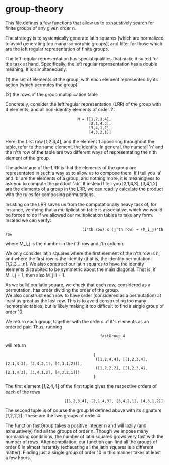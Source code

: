 # group-theory

This file defines a few functions that allow us to exhaustively search for finite groups of any given order n.

The strategy is to systemically generate latin squares (which are normalized to avoid generating too many isomorphic groups),
and filter for those which are the left regular representation of finite groups. 

The left regular representation has special qualities that make it suited for the task at hand. Specifically, the left
regular representation has a double meaning. It is simultaneously:

  (1) the set of elements of the group, with each element represented by its action (which permutes the group)
  
  (2) the rows of the group multiplication table
 
Concretely, consider the left regular representation (LRR) of the group with 4 elements, and all non-identity elements of 
order 2:

                                    M = [[1,2,3,4],
                                         [2,1,4,3],
                                         [3,4,1,2],
                                         [4,3,2,1]]
 
Here, the first row [1,2,3,4], and the element 1 appearing throughout the table, refer to the same element, the identity. 
In general, the numeral 'n' and the n'th row of the table are two different ways of representating the n'th element of 
the group. 

The advantage of the LRR is that the elements of the group are representated in such a way as to allow us to compose them.
If I tell you 'a' and 'b' are the elements of a group, and nothing more, it is meaningless to ask you to compute the product
'ab'. If instead I tell you [2,1,4,3], [3,4,1,2] are the elements of a group in the LRR, we can readily calculate the product
with the rules for composing permutations. 

Insisting on the LRR saves us from the computationally heavy task of, for instance, verifying that a multiplication table is
associative, which we would be forced to do if we allowed our multiplication tables to take any form. Instead we can verify:

                                      (i'th row) x (j'th row) = (M_i_j)'th row

where M_i_j is the number in the i'th row and j'th column.

We only consider latin squares where the first element of the n'th row is n, and where the first row is the identity (that is,
the identity permutation [1,2,3,...,n]. We also construct our latin squares to have the identity elements distrubited to be
symmetric about the main diagonal. That is, if M_i_j = 1, then also M_j_i = 1. 

As we build our latin square, we check that each row, considered as a permutation, has order dividing the order of the group.                                               
We also construct each row to have order (considered as a permutation) at least as great as the last row. This is to avoid
constructing too many isomorphic tables, but is likely making it too difficult to find a single group of order 10. 

We return each group, together with the orders of it's elements as an ordered pair. Thus, running 
                                  
                                              fastGroup 4
will return 
                                               
                                           [
                                            ([1,2,4,4], [[1,2,3,4], [2,1,4,3], [3,4,2,1], [4,3,1,2]]),
                                            ([1,2,2,2], [[1,2,3,4], [2,1,4,3], [3,4,1,2], [4,3,2,1]])
                                           ]
               
                                           
The first element [1,2,4,4] of the first tuple gives the respective orders of each of the rows 
                              
                              [[1,2,3,4], [2,1,4,3], [3,4,2,1], [4,3,1,2]]
                       
The second tuple is of course the group M defined above with its signature [1,2,2,2]. These are the two groups of order 4.

The function fastGroup takes a positive integer n and will lazily (and exhaustively) find all the groups of order n.
Though we impose many normalizing conditions, the number of latin squares grows very fast with the number of rows. After 
compilation, our function can find all the groups of order 8 in almost instantly (exhausting all the latin squares is a
different matter). Finding just a single group of order 10 in this manner takes at least a few hours. 
